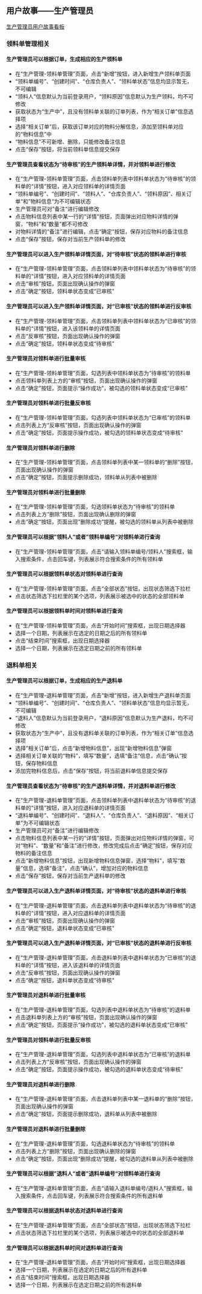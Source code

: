 ## 用户故事——生产管理员

[生产管理员用户故事看板](https://www.leangoo.com/kanban/board/go/2417143)

### 领料单管理相关

#### 生产管理员可以根据订单，生成相应的生产领料单

* 在“生产管理-领料单管理”页面，点击“新增”按钮，进入新增生产领料单页面
* “领料单编号”、“创建时间”、“仓库负责人”、“领料单状态”信息均显示暂无，不可编辑
* “领料人”信息默认为当前登录用户，“领料原因”信息默认为生产领料，均不可修改
* 获取状态为“生产中”，且没有领料单关联的订单列表，作为“相关订单”信息选择项
* 选择“相关订单”后，获取该订单对应的物料分解信息，添加至领料单对应的“物料信息”中
* “物料信息”不可新增、删除，只能修改备注信息
* 点击“保存”按钮，将当前领料单信息提交保存

#### 生产管理员查看状态为“待审核”的生产领料单详情，并对领料单进行修改

* 在“生产管理-领料单管理”页面，点击领料单列表中领料单状态为“待审核”的领料单的“详情”按钮，进入对应领料单的详情页面
* “领料单编号”、“创建时间”、“领料人”、“仓库负责人”、“领料原因”、相关订单“和”物料信息“为不可编辑状态
* 生产管理员可对”备注“进行编辑修改
* 点击物料信息列表中某一行的“详情”按钮，页面弹出对应物料详情的弹窗，“物料”和“数量”都不可修改
* 对物料详情的“备注”进行编辑，点击“确定”按钮，保存对应物料的备注信息
* 点击“保存”按钮，保存对当前生产领料单的修改

#### 生产管理员可以进入生产领料单详情页面，对“待审核”状态的领料单进行审核

* 在“生产管理-领料单管理”页面，点击领料单列表中领料单状态为“待审核”的领料单的“详情”按钮，进入对应领料单的详情页面
* 点击“审核”按钮，页面出现确认操作的弹窗
* 点击“确定”按钮，领料单状态变成“已审核”

#### 生产管理员可以进入生产领料单详情页面，对“已审核”状态的领料单进行反审核

* 在“生产管理-领料单管理”页面，点击领料单列表中领料单状态为“已审核”的领料单的“详情”按钮，进入该领料单的详情页面
* 点击“反审核”按钮，页面出现确认操作的弹窗
* 点击“确定”按钮，领料单状态变成“待审核”

#### 生产管理员对领料单进行批量审核

* 在“生产管理-领料单管理”页面，勾选列表中领料单状态为“待审核”的领料单
* 点击领料单列表上方的“审核”按钮，页面出现确认操作的弹窗
* 点击“确定”按钮，页面提示“操作成功”，被勾选的领料单状态变成“已审核”

#### 生产管理员对领料单进行批量反审核

* 在“生产管理-领料单管理”页面，勾选列表中领料单状态为“已审核”的领料单
* 点击列表上方“反审核”按钮，页面出现确认操作的弹窗
* 点击“确定”按钮，页面提示操作成功，被勾选的领料单状态变成“待审核”

#### 生产管理员对领料单进行删除

* 在“生产管理-领料单管理”页面，点击领料单列表中某一领料单的“删除”按钮，页面出现确认操作的弹窗
* 点击“确定”按钮，页面提示删除成功，领料单从列表中被删除

#### 生产管理员对领料单进行批量删除

* 在“生产管理-领料单管理”页面，勾选领料单状态为“待审核”的领料单
* 点击列表上方“删除”按钮，页面出现确认删除的弹窗
* 点击“确定“按钮，页面出现”删除成功“提醒，被勾选的领料单从列表中被删除

#### 生产管理员可以根据”领料人“或者”领料单编号“对领料单进行查询

* 在“生产管理-领料单管理”页面，点击“请输入领料单编号/领料人”搜索框，输入搜索条件，点击回车键，列表展示符合搜索条件的所有领料单

#### 生产管理员可以根据领料单状态对领料单进行查询

* 在“生产管理-领料单管理”页面，点击“全部状态”按钮，出现状态筛选下拉栏
* 点击状态筛选下拉栏里的某个选项，列表展示被选中的状态的全部领料单

#### 生产管理员可以根据领料单时间对领料单进行查询

* 在“生产管理-领料单管理”页面，点击“开始时间”搜索框，出现日期选择器
* 选择一个日期，列表展示在选定的日期之后的所有领料单
* 点击“结束时间”搜索框，出现日期选择器
* 选择一个日期，列表展示在选定日期之前的所有领料单

### 退料单相关

#### 生产管理员可以根据订单，生成相应的生产退料单

* 在“生产管理-退料单管理”页面，点击“新增”按钮，进入新增生产退料单页面
* “领料单编号”、“创建时间”、“仓库负责人”、“领料单状态”信息均显示暂无，不可编辑
* “退料人”信息默认为当前登录用户，“退料原因”信息默认为生产退料，均不可修改
* 获取状态为“生产中”，且没有退料单关联的订单列表，作为“相关订单”信息选择项
* 选择”相关订单“后，点击“新增物料信息”，出现“新增物料信息”弹窗
* 选择相关订单关联的“物料”，填写“数量”，选填“备注”信息，点击“确认”按钮，保存物料信息
* 添加完物料信息后，点击“保存”按钮，将当前退料单信息提交保存

#### 生产管理员查看状态为“待审核”的生产退料单详情，并对退料单进行修改

* 在“生产管理-退料单管理”页面，点击领料单列表中退料单状态为“待审核”的退料单的“详情”按钮，进入对应退料单的详情页面
* “退料单编号”、“创建时间”、“退料人”、“仓库负责人”、“退料原因”、“相关订单”为不可编辑状态
* 生产管理员可对“备注”进行编辑修改
* 点击物料信息列表中某一行的“详情”按钮，页面弹出对应物料详情的弹窗，可对“物料”、“数量”和“备注”进行修改，修改完成后点击“确定”按钮，保存对应物料的备注信息
* 点击“新增物料信息”按钮，出现新增物料信息弹窗，选择“物料”，填写“数量”信息，选填“备注”，点击“确认”，增加对应的物料信息
* 点击“保存”按钮，保存对当前生产退料单的修改

#### 生产管理员可以进入生产退料单详情页面，对“待审核”状态的退料单进行审核

* 在“生产管理-退料单管理”页面，点击退料单列表中退料单状态为“待审核”的退料单的“详情”按钮，进入对应退料单的详情页面
* 点击“审核”按钮，页面出现确认操作的弹窗
* 点击“确定”按钮，退料单状态变成“已审核”

#### 生产管理员可以进入生产退料单详情页面，对“已审核”状态的退料单进行反审核

* 在“生产管理-退料单管理”页面，点击退料单列表中退料单状态为“已审核”的退料单的“详情”按钮，进入该退料单的详情页面
* 点击“反审核”按钮，页面出现确认操作的弹窗
* 点击“确定”按钮，退料单状态变成“待审核”

#### 生产管理员对退料单进行批量审核

* 在“生产管理-退料单管理”页面，勾选列表中退料单状态为“待审核”的退料单
* 点击退料单列表上方的“审核”按钮，页面出现确认操作的弹窗
* 点击“确定”按钮，页面提示“操作成功”，被勾选的退料单状态变成“已审核”

#### 生产管理员对领料单进行批量反审核

* 在“生产管理-退料单管理”页面，勾选列表中退料单状态为“已审核”的退料单
* 点击列表上方“反审核”按钮，页面出现确认操作的弹窗
* 点击“确定”按钮，页面提示操作成功，被勾选的退料单状态变成“待审核”

#### 生产管理员对退料单进行删除

* 在“生产管理-退料单管理”页面，点击退料单列表中某一退料单的“删除”按钮，页面出现确认操作的弹窗
* 点击“确定”按钮，页面提示删除成功，退料单从列表中被删除

#### 生产管理员对退料单进行批量删除

* 在“生产管理-退料单管理”页面，勾选退料单状态为“待审核”的领料单
* 点击列表上方“删除”按钮，页面出现确认删除的弹窗
* 点击“确定”按钮，页面出现“删除成功”提醒，被勾选的退料单从列表中被删除

#### 生产管理员可以根据”退料人“或者”退料单编号“对领料单进行查询

* 在“生产管理-退料单管理”页面，点击“请输入退料单编号/退料人”搜索框，输入搜索条件，点击回车键，列表展示符合搜索条件的所有退料单

#### 生产管理员可以根据退料单状态对退料单进行查询

* 在“生产管理-退料单管理”页面，点击“全部状态”按钮，出现状态筛选下拉栏
* 点击状态筛选下拉栏里的某个选项，列表展示被选中的状态的全部退料单

#### 生产管理员可以根据退料单时间对退料单进行查询

* 在“生产管理-退料单管理”页面，点击“开始时间”搜索框，出现日期选择器
* 选择一个日期，列表展示在选定的日期之后的所有退料单
* 点击“结束时间”搜索框，出现日期选择器
* 选择一个日期，列表展示在选定日期之前的所有退料单
